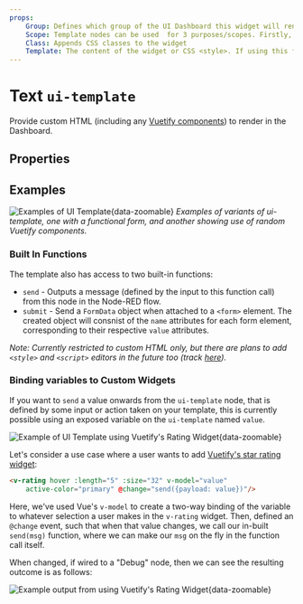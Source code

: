 ```yaml
---
props:
    Group: Defines which group of the UI Dashboard this widget will render in.
    Scope: Template nodes can be used  for 3 purposes/scopes. Firstly, as a standard HTML widget rendered in a group in the Dashboard. Alternatively, to define custom CSS classes/styling for a page/UI. This scope defines the extent of which any CSS defined in a <style> tage will be applied.
    Class: Appends CSS classes to the widget
    Template: The content of the widget or CSS <style>. If using this for CSS, you do not need to include any <style> tags, as these will be automatically added.
---
```


<script setup>
</script>

# Text `ui-template`
 
Provide custom HTML (including any [Vuetify components](https://vuetifyjs.com/en/components/all/)) to render in the Dashboard.

## Properties

<PropsTable/>

## Examples

![Examples of UI Template](/images/node-examples/ui-template.png "Examples of UI Template"){data-zoomable}
*Examples of variants of ui-template, one with a functional form, and another showing use of random Vuetify components.*

### Built In Functions 
The template also has access to two built-in functions:

- `send` - Outputs a message (defined by the input to this function call) from this node in the Node-RED flow. 
- `submit` - Send a `FormData` object when attached to a `<form>` element. The created object will consnist of the `name` attributes for each form element, corresponding to their respective `value` attributes.

_Note: Currently restricted to custom HTML only, but there are plans to add `<style>` and `<script>` editors in the future too (track [here](https://github.com/flowforge/flowforge-nr-dashboard/issues/115))._
### Binding variables to Custom Widgets

If you want to `send` a value onwards from the `ui-template` node, that is defined by some input or action taken on your template, this is currently possible using an exposed variable on the `ui-template` named `value`.

![Example of UI Template using Vuetify's Rating Widget](/images/node-examples/ui-template-rating1.png "Example of UI Template using Vuetify's Rating Widget"){data-zoomable}

Let's consider a use case where a user wants to add [Vuetify's star rating widget](https://vuetifyjs.com/en/components/ratings/):

```html
<v-rating hover :length="5" :size="32" v-model="value"
    active-color="primary" @change="send({payload: value})"/>
```

Here, we've used Vue's `v-model` to create a two-way binding of the variable to whatever selection a user makes in the `v-rating` widget. Then, defined an `@change` event, such that when that value changes, we call our in-built `send(msg)` function, where we can make our `msg` on the fly in the function call itself.


When changed, if wired to a "Debug" node, then we can see the resulting outcome is as follows:

![Example output from using Vuetify's Rating Widget](/images/node-examples/ui-template-rating2.png "Example output from using Vuetify's Rating Widget"){data-zoomable}


